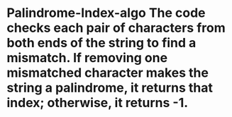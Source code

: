# Palindrome-Index-algo The code checks each pair of characters from both ends of the string to find a mismatch. If removing one mismatched character makes the string a palindrome, it returns that index; otherwise, it returns -1.
